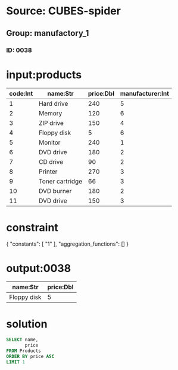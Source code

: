 # Source: CUBES-spider
## Group: manufactory_1
### ID: 0038

# input:products

| code:Int | name:Str | price:Dbl | manufacturer:Int |
|---|---|---|---|
| 1 | Hard drive | 240 | 5 |
| 2 | Memory | 120 | 6 |
| 3 | ZIP drive | 150 | 4 |
| 4 | Floppy disk | 5 | 6 |
| 5 | Monitor | 240 | 1 |
| 6 | DVD drive | 180 | 2 |
| 7 | CD drive | 90 | 2 |
| 8 | Printer | 270 | 3 |
| 9 | Toner cartridge | 66 | 3 |
| 10 | DVD burner | 180 | 2 |
| 11 | DVD drive | 150 | 3 |

# constraint

{
  "constants": [
    "1"
  ],
  "aggregation_functions": []
}

# output:0038

| name:Str | price:Dbl |
|---|---|
| Floppy disk | 5 |

# solution

```sql
SELECT name,
       price
FROM Products
ORDER BY price ASC
LIMIT 1
```
